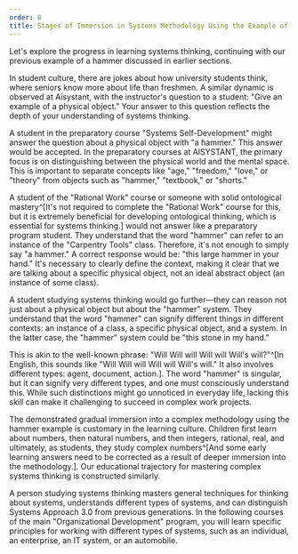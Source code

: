 ```yaml
---
order: 8
title: Stages of Immersion in Systems Methodology Using the Example of a "Hammer"
---
```


Let's explore the progress in learning systems thinking, continuing with our previous example of a hammer discussed in earlier sections.

In student culture, there are jokes about how university students think, where seniors know more about life than freshmen. A similar dynamic is observed at Aisystant, with the instructor's question to a student: "Give an example of a physical object." Your answer to this question reflects the depth of your understanding of systems thinking.

A student in the preparatory course "Systems Self-Development" might answer the question about a physical object with "a hammer." This answer would be accepted. In the preparatory courses at AISYSTANT, the primary focus is on distinguishing between the physical world and the mental space. This is important to separate concepts like "age," "freedom," "love," or "theory" from objects such as "hammer," "textbook," or "shorts."

A student of the "Rational Work" course or someone with solid ontological mastery^[It's not required to complete the "Rational Work" course for this, but it is extremely beneficial for developing ontological thinking, which is essential for systems thinking.] would not answer like a preparatory program student. They understand that the word "hammer" can refer to an instance of the "Carpentry Tools" class. Therefore, it's not enough to simply say "a hammer." A correct response would be: "this large hammer in your hand." It's necessary to clearly define the context, making it clear that we are talking about a specific physical object, not an ideal abstract object (an instance of some class).

A student studying systems thinking would go further—they can reason not just about a physical object but about the "hammer" system. They understand that the word "hammer" can signify different things in different contexts: an instance of a class, a specific physical object, and a system. In the latter case, the "hammer" system could be "this stone in my hand."

This is akin to the well-known phrase: "Will Will will Will will Will's will?"^[In English, this sounds like "Will Will will Will will Will's will." It also involves different types: agent, document, action.]. The word "hammer" is singular, but it can signify very different types, and one must consciously understand this. While such distinctions might go unnoticed in everyday life, lacking this skill can make it challenging to succeed in complex work projects.

The demonstrated gradual immersion into a complex methodology using the hammer example is customary in the learning culture. Children first learn about numbers, then natural numbers, and then integers, rational, real, and ultimately, as students, they study complex numbers^[And some early learning answers need to be corrected as a result of deeper immersion into the methodology.]. Our educational trajectory for mastering complex systems thinking is constructed similarly.

A person studying systems thinking masters general techniques for thinking about systems, understands different types of systems, and can distinguish Systems Approach 3.0 from previous generations. In the following courses of the main "Organizational Development" program, you will learn specific principles for working with different types of systems, such as an individual, an enterprise, an IT system, or an automobile.